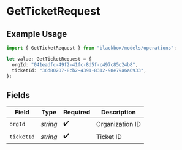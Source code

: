 # GetTicketRequest

## Example Usage

```typescript
import { GetTicketRequest } from "blackbox/models/operations";

let value: GetTicketRequest = {
  orgId: "041eadfc-49f2-41fc-8d5f-c497c85c24b8",
  ticketId: "36d80207-8cb2-4391-8312-98e79a6a6933",
};
```

## Fields

| Field              | Type               | Required           | Description        |
| ------------------ | ------------------ | ------------------ | ------------------ |
| `orgId`            | *string*           | :heavy_check_mark: | Organization ID    |
| `ticketId`         | *string*           | :heavy_check_mark: | Ticket ID          |